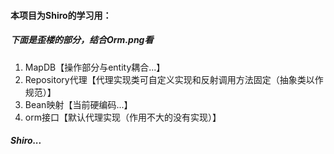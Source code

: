 


#### 本项目为Shiro的学习用：

#####  下面是歪楼的部分，结合Orm.png看

1. MapDB【操作部分与entity耦合...】
2. Repository代理【代理实现类可自定义实现和反射调用方法固定（抽象类以作规范）】
3. Bean映射【当前硬编码...】
4. orm接口【默认代理实现（作用不大的没有实现）】

##### Shiro...